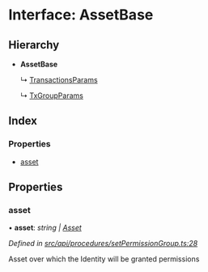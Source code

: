 # Interface: AssetBase

## Hierarchy

* **AssetBase**

  ↳ [TransactionsParams](transactionsparams.md)

  ↳ [TxGroupParams](txgroupparams.md)

## Index

### Properties

* [asset](assetbase.md#asset)

## Properties

###  asset

• **asset**: *string | [Asset](../classes/asset.md)*

*Defined in [src/api/procedures/setPermissionGroup.ts:28](https://github.com/PolymathNetwork/polymesh-sdk/blob/31a16a34/src/api/procedures/setPermissionGroup.ts#L28)*

Asset over which the Identity will be granted permissions

